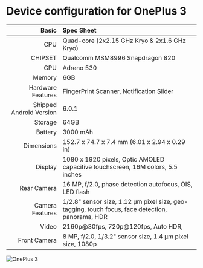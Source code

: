 Device configuration for OnePlus 3
=====================================

Basic   | Spec Sheet
-------:|:-------------------------
CPU     | Quad-core (2x2.15 GHz Kryo & 2x1.6 GHz Kryo)
CHIPSET | Qualcomm MSM8996 Snapdragon 820
GPU     | Adreno 530
Memory  | 6GB
Hardware Features | FingerPrint Scanner, Notification Slider
Shipped Android Version | 6.0.1
Storage | 64GB
Battery | 3000 mAh
Dimensions | 152.7 x 74.7 x 7.4 mm (6.01 x 2.94 x 0.29 in)
Display | 1080 x 1920 pixels, Optic AMOLED capacitive touchscreen, 16M colors, 5.5 inches
Rear Camera  | 16 MP, f/2.0, phase detection autofocus, OIS, LED flash
Camera Features | 1/2.8" sensor size, 1.12 µm pixel size, geo-tagging, touch focus, face detection, panorama, HDR
Video | 2160p@30fps, 720p@120fps, Auto HDR,
Front Camera | 8 MP, f/2.0, 1/3.2" sensor size, 1.4 µm pixel size, 1080p

![OnePlus 3](http://cdn2.gsmarena.com/vv/pics/oneplus/oneplus-3-3.jpg "OnePlus 3")
